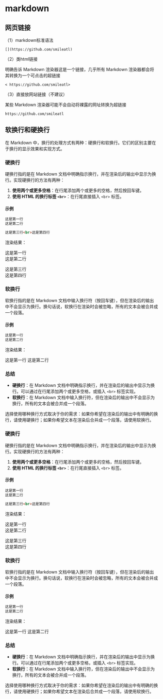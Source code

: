 # markdown

## 网页链接

（1）markdown标准语法

```
[](https://github.com/smileatl)
```

（2）类html链接

明确告诉 Markdown 渲染器这是一个链接，几乎所有 Markdown 渲染器都会将其转换为一个可点击的超链接

```
< https://github.com/smileatl>
```

（3）直接放网站链接（不建议）

某些 Markdown 渲染器可能不会自动将裸露的网址转换为超链接

```
https://github.com/smileatl
```

 ## 软换行和硬换行

在 Markdown 中，换行的处理方式有两种：硬换行和软换行。它们的区别主要在于换行的显示效果和实现方式。

### 硬换行

硬换行指的是在 Markdown 文档中明确指示换行，并在渲染后的输出中显示为换行。实现硬换行的方法有两种：

1. **使用两个或更多空格**：在行尾添加两个或更多的空格，然后按回车键。
2. **使用 HTML 的换行标签 `<br>`**：在行尾直接插入 `<br>` 标签。

#### 示例

```markdown
这是第一行  
这是第二行

这是第三行<br>这是第四行
```

渲染结果：

这是第一行  
这是第二行

这是第三行<br>这是第四行

### 软换行

软换行指的是在 Markdown 文档中输入换行符（按回车键），但在渲染后的输出中不会显示为换行。换句话说，软换行在渲染时会被忽略，所有的文本会被合并成一个段落。

#### 示例

```markdown
这是第一行
这是第二行
```

渲染结果：

这是第一行 这是第二行

### 总结

- **硬换行**：在 Markdown 文档中明确指示换行，并在渲染后的输出中显示为换行。可以通过在行尾添加两个或更多空格，或插入 `<br>` 标签实现。
- **软换行**：在 Markdown 文档中输入换行符，但在渲染后的输出中不会显示为换行，所有的文本会被合并成一个段落。

选择使用哪种换行方式取决于你的需求：如果你希望在渲染后的输出中有明确的换行，请使用硬换行；如果你希望文本在渲染后合并成一个段落，请使用软换行。

### 硬换行

硬换行指的是在 Markdown 文档中明确指示换行，并在渲染后的输出中显示为换行。实现硬换行的方法有两种：

1. **使用两个或更多空格**：在行尾添加两个或更多的空格，然后按回车键。
2. **使用 HTML 的换行标签 `<br>`**：在行尾直接插入 `<br>` 标签。

#### 示例

```markdown
这是第一行  
这是第二行

这是第三行<br>这是第四行
```

渲染结果：

这是第一行  
这是第二行

这是第三行<br>这是第四行

### 软换行

软换行指的是在 Markdown 文档中输入换行符（按回车键），但在渲染后的输出中不会显示为换行。换句话说，软换行在渲染时会被忽略，所有的文本会被合并成一个段落。

#### 示例

```markdown
这是第一行
这是第二行
```

渲染结果：

这是第一行 这是第二行

### 总结

- **硬换行**：在 Markdown 文档中明确指示换行，并在渲染后的输出中显示为换行。可以通过在行尾添加两个或更多空格，或插入 `<br>` 标签实现。
- **软换行**：在 Markdown 文档中输入换行符，但在渲染后的输出中不会显示为换行，所有的文本会被合并成一个段落。

选择使用哪种换行方式取决于你的需求：如果你希望在渲染后的输出中有明确的换行，请使用硬换行；如果你希望文本在渲染后合并成一个段落，请使用软换行。


